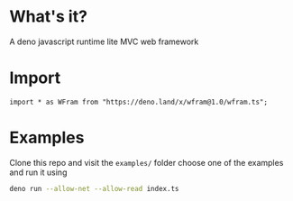 # What's it?

A deno javascript runtime lite MVC web framework

# Import

`import * as WFram from "https://deno.land/x/wfram@1.0/wfram.ts";`

# Examples
Clone this repo and visit the `examples/` folder
choose one of the examples and run it using
```sh
deno run --allow-net --allow-read index.ts
```
